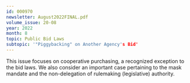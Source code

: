```yaml
---
id: 000970
newsletter: August2022FINAL.pdf
volume_issue: 20-08
year: 2022
month: 8
topic: Public Bid Laws
subtopic: '"Piggybacking" on Another Agency's Bid'
---
```


This issue focuses on cooperative purchasing, a recognized exception to the bid laws. We also consider an important case pertaining to the mask mandate and the non-delegation of rulemaking (legislative) authority.